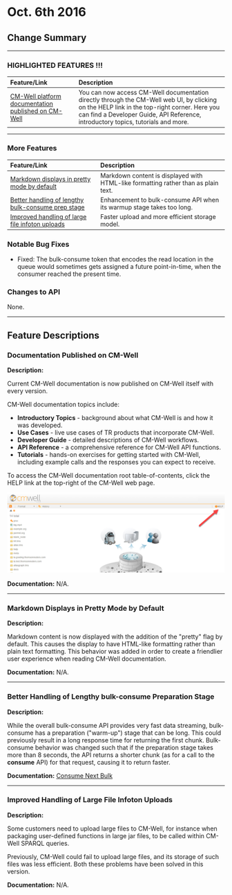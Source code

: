 # Oct. 6th 2016

## Change Summary

-----------------------
### HIGHLIGHTED FEATURES !!!

Feature/Link | Description
:-------------|:-----------
[CM-Well platform documentation published on CM-Well](#hdr1) | You can now access CM-Well documentation directly through the CM-Well web UI, by clicking on the HELP link in the top-right corner. Here you can find a Developer Guide, API Reference, introductory topics, tutorials and more.

-----------------------

### More Features

Feature/Link | Description
:-------------|:-----------
[Markdown displays in pretty mode by default](#hdr2) | Markdown content is displayed with HTML-like formatting rather than as plain text.
[Better handling of lengthy bulk-consume prep stage](#hdr3) | Enhancement to bulk-consume API when its warmup stage takes too long.
[Improved handling of large file infoton uploads](#hdr4) | Faster upload and more efficient storage model.

### Notable Bug Fixes

* Fixed: The bulk-consume token that encodes the read location in the queue would sometimes gets assigned a future point-in-time, when the consumer reached the present time.

### Changes to API	

None.


------------------------------

## Feature Descriptions

<a name="hdr1"></a>
### Documentation Published on CM-Well

**Description:**

Current CM-Well documentation is now published on CM-Well itself with every version. 

CM-Well documentation topics include:

* **Introductory Topics** - background about what CM-Well is and how it was developed.
* **Use Cases** - live use cases of TR products that incorporate CM-Well.
* **Developer Guide** - detailed descriptions of CM-Well workflows.
* **API Reference**	- a comprehensive reference for CM-Well API functions.
* **Tutorials**	- hands-on exercises for getting started with CM-Well, including example calls and the responses you can expect to receive.

To access the CM-Well documentation root table-of-contents, click the HELP link at the top-right of the CM-Well web page.

![image](../../_Images/cm-well-help-link.png)


**Documentation:** N/A.

----------

<a name="hdr2"></a>
### Markdown Displays in Pretty Mode by Default

**Description:**

Markdown content is now displayed with the addition of the "pretty" flag by default. This causes the display to have HTML-like formatting rather than plain text formatting. This behavior was added in order to create a friendlier user experience when reading CM-Well documentation.

**Documentation:** N/A.

----------

<a name="hdr3"></a>
### Better Handling of Lengthy bulk-consume Preparation Stage

**Description:**

While the overall bulk-consume API provides very fast data streaming, bulk-consume has a preparation ("warm-up") stage that can be long. This could previously result in a long response time for returning the first chunk. Bulk-consume behavior was changed such that if the preparation stage takes more than 8 seconds, the API returns a shorter chunk (as for a call to the **consume** API) for that request, causing it to return faster.

**Documentation:** [Consume Next Bulk](../../APIReference/Stream/API.Stream.ConsumeNextBulk.md)

----------

<a name="hdr4"></a>
### Improved Handling of Large File Infoton Uploads

**Description:**

Some customers need to upload large files to CM-Well, for instance when packaging user-defined functions in large jar files, to be called within CM-Well SPARQL queries.

Previously, CM-Well could fail to upload large files, and its storage of such files was less efficient. Both these problems have been solved in this version.

**Documentation:** N/A.


